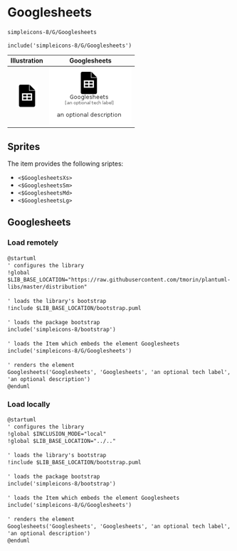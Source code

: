 # Googlesheets


```text
simpleicons-8/G/Googlesheets
```

```text
include('simpleicons-8/G/Googlesheets')
```



| Illustration | Googlesheets |
| :---: | :---: |
| ![illustration for Illustration](../../simpleicons-8/G/Googlesheets.png) | ![illustration for Googlesheets](../../simpleicons-8/G/Googlesheets.Local.png) |



## Sprites
The item provides the following sriptes:

- `<$GooglesheetsXs>`
- `<$GooglesheetsSm>`
- `<$GooglesheetsMd>`
- `<$GooglesheetsLg>`





## Googlesheets

### Load remotely
```plantuml
@startuml
' configures the library
!global $LIB_BASE_LOCATION="https://raw.githubusercontent.com/tmorin/plantuml-libs/master/distribution"

' loads the library's bootstrap
!include $LIB_BASE_LOCATION/bootstrap.puml

' loads the package bootstrap
include('simpleicons-8/bootstrap')

' loads the Item which embeds the element Googlesheets
include('simpleicons-8/G/Googlesheets')

' renders the element
Googlesheets('Googlesheets', 'Googlesheets', 'an optional tech label', 'an optional description')
@enduml
```

### Load locally
```plantuml
@startuml
' configures the library
!global $INCLUSION_MODE="local"
!global $LIB_BASE_LOCATION="../.."

' loads the library's bootstrap
!include $LIB_BASE_LOCATION/bootstrap.puml

' loads the package bootstrap
include('simpleicons-8/bootstrap')

' loads the Item which embeds the element Googlesheets
include('simpleicons-8/G/Googlesheets')

' renders the element
Googlesheets('Googlesheets', 'Googlesheets', 'an optional tech label', 'an optional description')
@enduml
```

